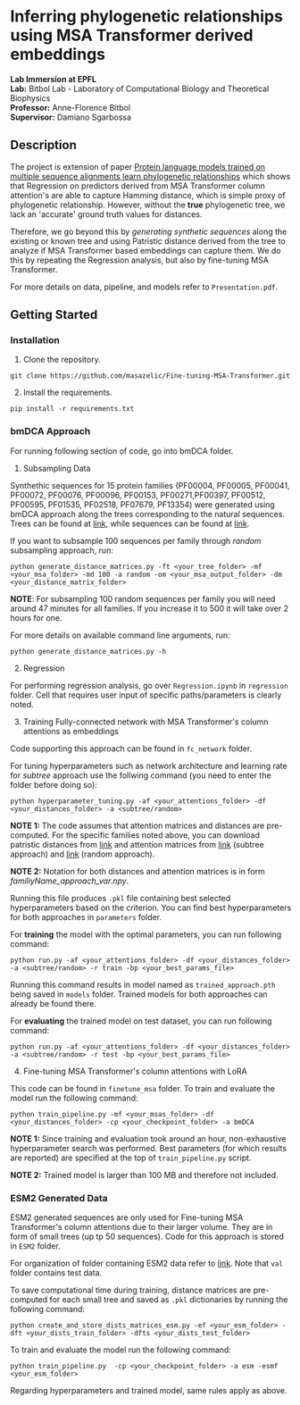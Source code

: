 # Inferring phylogenetic relationships using MSA Transformer derived embeddings

**Lab Immersion at EPFL**  
**Lab:** Bitbol Lab - Laboratory of Computational Biology and Theoretical Biophysics  
**Professor:** Anne-Florence Bitbol  
**Supervisor:** Damiano Sgarbossa  

## Description

The project is extension of paper [Protein language models trained on multiple sequence alignments learn phylogenetic relationships](https://doi.org/10.1038/s41467-022-34032-y) which shows that Regression on predictors derived from MSA Transformer column attention's are able to capture Hamming distance, which is simple proxy of phylogenetic relationship. However, without the **true** phylogenetic tree, we lack an 'accurate' ground truth values for distances.  

Therefore, we go beyond this by *generating synthetic sequences* along the existing or known tree and using Patristic distance derived from the tree to analyze if MSA Transformer based embeddings can capture them. We do this by repeating the Regression analysis, but also by fine-tuning MSA Transformer.  

For more details on data, pipeline, and models refer to `Presentation.pdf`.

## Getting Started

### Installation

1. Clone the repository. 
```
git clone https://github.com/masazelic/Fine-tuning-MSA-Transformer.git
```

2. Install the requirements. 
```
pip install -r requirements.txt
```

### bmDCA Approach

For running following section of code, go into bmDCA folder.  

1. Subsampling Data

Synthethic sequences for 15 protein families (PF00004, PF00005, PF00041, PF00072, PF00076, PF00096, PF00153, PF00271,PF00397, PF00512, PF00595, PF01535, PF02518, PF07679, PF13354) were generated using bmDCA approach along the trees corresponding to the natural sequences. Trees can be found at [link](https://drive.google.com/drive/folders/1zO5LwJENLHyX10qNC-xCRmsmbAWE8bLL?usp=drive_link), while sequences can be found at [link](https://drive.google.com/drive/folders/1BELhdgIYErX-Gfkr0gBtNpj1f4JqcQ7B?usp=drive_link).  

If you want to subsample 100 sequences per family through *random* subsampling approach, run:

```
python generate_distance_matrices.py -ft <your_tree_folder> -mf <your_msa_folder> -md 100 -a random -om <your_msa_output_folder> -dm <your_distance_matrix_folder>
```

**NOTE**: For subsampling 100 random sequences per family you will need around 47 minutes for all families. If you increase it to 500 it will take over 2 hours for one. 

For more details on available command line arguments, run:

```
python generate_distance_matrices.py -h
```

2. Regression 

For performing regression analysis, go over `Regression.ipynb` in `regression` folder. Cell that requires user input of specific paths/parameters is clearly noted.  

3. Training Fully-connected network with MSA Transformer's column attentions as embeddings

Code supporting this approach can be found in `fc_network` folder. 

For tuning hyperparameters such as network architecture and learning rate for *subtree* approach use the follwing command (you need to enter the folder before doing so):

```
python hyperparameter_tuning.py -af <your_attentions_folder> -df <your_distances_folder> -a <subtree/random>
```

**NOTE 1:** The code assumes that attention matrices and distances are pre-computed. For the specific families noted above, you can download patristic distances from [link](https://drive.google.com/drive/u/0/folders/11wxuhhqMeEoEmp_EJYjiIYCOFJ-vZqyY) and attention matrices from [link](https://drive.google.com/drive/u/0/folders/19jG7KDS7E8LqrDNSzA6pAEJAzDVXWfLF) (subtree approach) and [link](https://drive.google.com/drive/u/0/folders/1EYuajAN9sAv6sGH8N77wHv3OlcbhtpJs) (random approach).  

**NOTE 2:** Notation for both distances and attention matrices is in form *familiyName_approach_var.npy*.  

Running this file produces `.pkl` file containing best selected hyperparameters based on the criterion. You can find best hyperparameters for both approaches in `parameters` folder.  

For **training** the model with the optimal parameters, you can run following command:

```
python run.py -af <your_attentions_folder> -df <your_distances_folder> -a <subtree/random> -r train -bp <your_best_params_file>
```  

Running this command results in model named as `trained_approach.pth` being saved in `models` folder. Trained models for both approaches can already be found there.  

For **evaluating** the trained model on test dataset, you can run following command:

```
python run.py -af <your_attentions_folder> -df <your_distances_folder> -a <subtree/random> -r test -bp <your_best_params_file>
```  

4. Fine-tuning MSA Transformer's column attentions with LoRA  

This code can be found in `finetune_msa` folder. To train and evaluate the model run the following command:  

```
python train_pipeline.py -mf <your_msas_folder> -df <your_distances_folder> -cp <your_checkpoint_folder> -a bmDCA
```

**NOTE 1:** Since training and evaluation took around an hour, non-exhaustive hyperparameter search was performed. Best parameters (for which results are reported) are specified at the top of `train_pipeline.py` script.  

**NOTE 2:** Trained model is larger than 100 MB and therefore not included.  

### ESM2 Generated Data  

ESM2 generated sequences are only used for Fine-tuning MSA Transformer's column attentions due to their larger volume. They are in form of small trees (up tp 50 sequences). Code for this approach is stored in `ESM2` folder.

For organization of folder containing ESM2 data refer to [link](https://drive.google.com/drive/u/0/folders/1iwUsaZ4TeXyxrQbqoI5R2zrLS4bCva7Y). Note that `val` folder contains test data.  

To save computational time during training, distance matrices are pre-computed for each small tree and saved as `.pkl` dictionaries by running the following command:

```
python create_and_store_dists_matrices_esm.py -ef <your_esm_folder> -dft <your_dists_train_folder> -dfts <your_dists_test_folder>
```  

To train and evaluate the model run the following command:  

```
python train_pipeline.py  -cp <your_checkpoint_folder> -a esm -esmf <your_esm_folder>
``` 

Regarding hyperparameters and trained model, same rules apply as above. 









